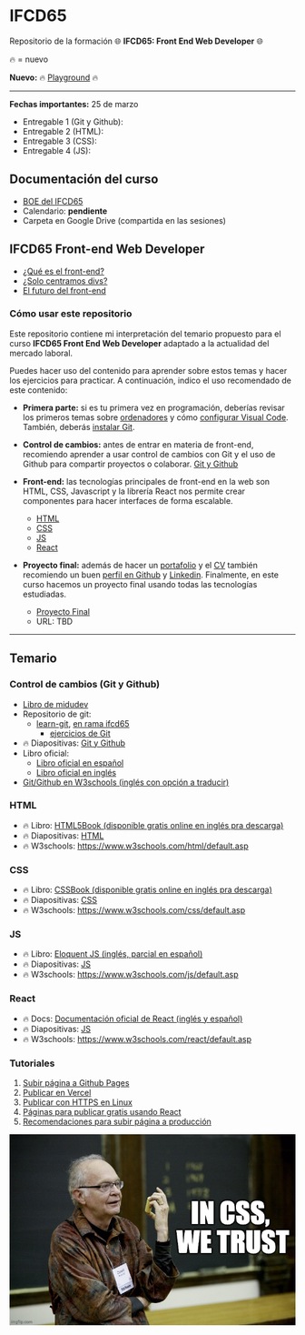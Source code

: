 # IFCD65
Repositorio de la formación 🌐 **IFCD65: Front End Web Developer** 🌐

🔥 = nuevo

**Nuevo:** 🔥 [Playground](./playground.md) 🔥

---

**Fechas importantes:** 25 de marzo

- Entregable 1 (Git y Github):
- Entregable 2 (HTML):
- Entregable 3 (CSS):
- Entregable 4 (JS):

## Documentación del curso

- [BOE del IFCD65](https://sede.sepe.gob.es/es/portaltrabaja/resources/pdf/especialidades/IFCD65.pdf)
- Calendario: **pendiente**
- Carpeta en Google Drive (compartida en las sesiones)

## IFCD65 Front-end Web Developer

  - [¿Qué es el front-end?](./posts/01.que-es-el-front-end.md)
  - [¿Solo centramos divs?](./posts/02.solo-centramos-divs.md)
  - [El futuro del front-end](./posts/03.el-futuro-del-front-end.md)

### Cómo usar este repositorio

Este repositorio contiene mi interpretación del temario propuesto para el curso
**IFCD65 Front End Web Developer** adaptado a la actualidad del mercado laboral.

Puedes hacer uso del contenido para aprender sobre estos temas y hacer los ejercicios
para practicar. A continuación, indico el uso recomendado de este contenido:

- **Primera parte:** si es tu primera vez en programación, deberías revisar los primeros
temas sobre [ordenadores](./diapositivas/00.ordenadores/) y cómo [configurar Visual Code](./diapositivas/00.visual-code/). También, deberás [instalar Git](./instalacion-git.md).
- **Control de cambios:** antes de entrar en materia de front-end, recomiendo aprender a usar control de cambios con Git y 
el uso de Github para compartir proyectos o colaborar. [Git y Github](./diapositivas/01.control-de-cambios/)
- **Front-end:** las tecnologías principales de front-end en la web son HTML, CSS, Javascript y la librería React nos permite crear componentes para hacer interfaces de forma escalable.

  - [HTML](./diapositivas/02.html/)
  - [CSS](./diapositivas/03.css/)
  - [JS](./diapositivas/04.js/)
  - [React](./diapositivas/05.react/)

- **Proyecto final:** además de hacer un [portafolio](./portafolio.md) y el [CV](./cv.md) también recomiendo un buen [perfil en Github](./perfil-github.md) y [Linkedin](./perfil-linkedin.md). Finalmente, en este curso hacemos un proyecto final usando todas las tecnologías estudiadas.

  - [Proyecto Final](./diapositivas/99.proyecto-final/)
  - URL: TBD

---

## Temario

### Control de cambios (Git y Github)

- [Libro de midudev](https://aprendiendogit.com/)
- Repositorio de git: 
  - [learn-git](https://github.com/cesarlpb/learn-git), [en rama ifcd65](https://github.com/cesarlpb/learn-git/tree/ifcd65)
    - [ejercicios de Git](https://github.com/cesarlpb/learn-git/tree/ifcd65/ejercicios)
- 🔥 Diapositivas: [Git y Github](./diapositivas/01.control-de-cambios/)
- Libro oficial:
  - [Libro oficial en español](https://git-scm.com/book/es/v2)
  - [Libro oficial en inglés](https://git-scm.com/book/en/v2)
- [Git/Github en W3schools (inglés con opción a traducir)](https://www.w3schools.com/git/default.asp)

### HTML

- 🔥 Libro: [HTML5Book (disponible gratis online en inglés pra descarga)](https://goalkicker.com/HTML5Book/)
- 🔥 Diapositivas: [HTML](./diapositivas/02.html/)
- 🔥 W3schools: https://www.w3schools.com/html/default.asp

### CSS

- 🔥 Libro: [CSSBook (disponible gratis online en inglés pra descarga)](https://goalkicker.com/CSSBook/)
- 🔥 Diapositivas: [CSS](./diapositivas/03.css/)
- 🔥 W3schools: https://www.w3schools.com/css/default.asp

### JS 

- 🔥 Libro: [Eloquent JS (inglés, parcial en español)](https://eloquentjavascript.net/)
- 🔥 Diapositivas: [JS](./diapositivas/04.js/)
- 🔥 W3schools: https://www.w3schools.com/js/default.asp

### React 

- 🔥 Docs: [Documentación oficial de React (inglés y español)](https://react.dev/learn) 
- 🔥 Diapositivas: [JS](./diapositivas/05.react/)
- 🔥 W3schools: https://www.w3schools.com/react/default.asp

### Tutoriales

  1. [Subir página a Github Pages](./tutoriales/01.como-publicar-en-github-pages.md)
  2. [Publicar en Vercel](./tutoriales/02.como-publicar-en-vercel.md)
  3. [Publicar con HTTPS en Linux](./tutoriales/03.como-publicar-en-linux.md)
  4. [Páginas para publicar gratis usando React](./tutoriales/04.publicar-gratis-en-react.md)
  5. [Recomendaciones para subir página a producción](./tutoriales/05.checklist-para-publicar-en-produccion.md)

![Knuth Be Like](./knuth-be-like.jpg)
